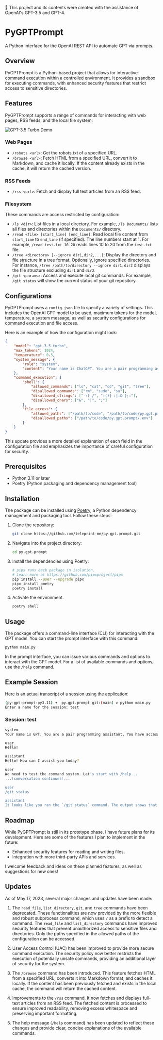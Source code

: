 📝 This project and its contents were created with the assistance of OpenAI's GPT-3.5 and GPT-4.

# PyGPTPrompt

A Python interface for the OpenAI REST API to automate GPT via prompts.

## Overview

PyGPTPrompt is a Python-based project that allows for interactive command execution within a controlled environment. It provides a sandbox for executing commands, with enhanced security features that restrict access to sensitive directories.

## Features

PyGPTPrompt supports a range of commands for interacting with web pages, RSS feeds, and the local file system:

![GPT-3.5 Turbo Demo](./assets/gpt-3.5-turbo.gif)

### Web Pages

-   `/robots <url>`: Get the robots.txt of a specified URL.
-   `/browse <url>`: Fetch HTML from a specified URL, convert it to Markdown, and cache it locally. If the content already exists in the cache, it will return the cached version.

### RSS Feeds

-   `/rss <url>`: Fetch and display full text articles from an RSS feed.

### Filesystem

These commands are access restricted by configuration:

-   `/ls <dir>`: List files in a local directory. For example, `/ls Documents/` lists all files and directories within the `Documents/` directory.
-   `/read <file> [start_line] [end_line]`: Read local file content from `start_line` to `end_line` (if specified). The line numbers start at 1. For example, `/read test.txt 10 20` reads lines 10 to 20 from the `test.txt` file.
-   `/tree <directory> [--ignore dir1,dir2,...]`: Display the directory and file structure in a tree format. Optionally, ignore specified directories. For instance, `/tree /path/to/directory --ignore dir1,dir2` displays the file structure excluding `dir1` and `dir2`.
-   `/git <params>`: Access and execute local git commands. For example, `/git status` will show the current status of your git repository.

## Configurations

PyGPTPrompt uses a `config.json` file to specify a variety of settings. This includes the OpenAI GPT model to be used, maximum tokens for the model, temperature, a system message, as well as security configurations for command execution and file access.

Here is an example of how the configuration might look:

```json
{
    "model": "gpt-3.5-turbo",
    "max_tokens": 1024,
    "temperature": 0.5,
    "system_message": {
        "role": "system",
        "content": "Your name is ChatGPT. You are a pair programming assistant..."
    },
    "command_execution": {
        "shell": {
            "allowed_commands": ["ls", "cat", "cd", "git", "tree"],
            "disallowed_commands": ["rm", "sudo", "su"],
            "disallowed_strings": ["-rf /", ":(){ :|:& };:"],
            "disallowed_chars": ["&", "|", ";"]
        },
        "file_access": {
            "allowed_paths": ["/path/to/code", "/path/to/code/py.gpt.prompt"],
            "disallowed_paths": ["/path/to/code/py.gpt.prompt/.env"]
        }
    }
}
```

This update provides a more detailed explanation of each field in the configuration file and emphasizes the importance of careful configuration for security.

## Prerequisites

-   Python 3.11 or later
-   Poetry (Python packaging and dependency management tool)

## Installation

The package can be installed using [Poetry](https://python-poetry.org/), a Python dependency management and packaging tool. Follow these steps:

1. Clone the repository:

    ```sh
    git clone https://github.com/teleprint-me/py.gpt.prompt.git
    ```

2. Navigate into the project directory:

    ```sh
    cd py.gpt.prompt
    ```

3. Install the dependencies using Poetry:

    ```sh
    # pipx runs each package in isolation.
    # Learn more at https://github.com/pipxproject/pipx
    pip install --user --upgrade pipx
    pipx install poetry
    poetry install
    ```

4. Activate the environment.

    ```sh
    poetry shell
    ```

## Usage

The package offers a command-line interface (CLI) for interacting with the GPT model. You can start the prompt interface with this command:

```sh
python main.py
````

In the prompt interface, you can issue various commands and options to interact with the GPT model. For a list of available commands and options, use the `/help` command.

## Example Session

Here is an actual transcript of a session using the application:

```sh
(py-gpt-prompt-py3.11) ➜  py.gpt.prompt git:(main) ✗ python main.py
Enter a name for the session: test
```

### Session: test

```sh
system
Your name is GPT. You are a pair programming assistant. You have access to special commands. Use `/help` for more information...

user
Hello!

assistant
Hello! How can I assist you today?

user
We need to test the command system. Let's start with /help...
...[conversation continues]...

user
/git status

assistant
It looks like you ran the `/git status` command. The output shows that you have made changes to some files and those changes are yet to be committed. Additionally, it also suggests that your local branch is ahead of the 'origin/main' branch by one commit. Please consider committing your changes by running the `git commit` command and push them to the remote branch using `git push`, if you haven't already.
```

## Roadmap

While PyGPTPrompt is still in its prototype phase, I have future plans for its development. Here are some of the features I plan to implement in the future:

-   Enhanced security features for reading and writing files.
-   Integration with more third-party APIs and services.

I welcome feedback and ideas on these planned features, as well as suggestions for new ones!

## Updates

As of May 17, 2023, several major changes and updates have been made:

1. The `read_file`, `list_directory`, `git`, and `tree` commands have been deprecated. These functionalities are now provided by the more flexible and robust subprocess command, which uses `/` as a prefix to detect a command. The `read_file` and `list_directory` commands have improved security features that prevent unauthorized access to sensitive files and directories. Only the paths specified in the allowed paths of the configuration can be accessed.

2. User Access Control (UAC) has been improved to provide more secure command execution. The security policy now better restricts the execution of potentially unsafe commands, providing an additional layer of security for the system.

3. The `/browse` command has been introduced. This feature fetches HTML from a specified URL, converts it into Markdown format, and caches it locally. If the content has been previously fetched and exists in the local cache, the command will return the cached content.

4. Improvements to the `/rss` command. It now fetches and displays full-text articles from an RSS feed. The fetched content is processed to ensure improved readability, removing excess whitespace and preserving important formatting.

5. The help message (`/help` command) has been updated to reflect these changes and provide clear, concise explanations of the available commands.
